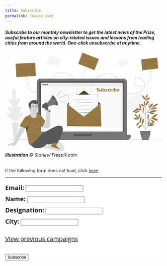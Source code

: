 ```yaml
---
title: Subscribe
permalink: /subscribe/
---
```


##### Subscribe to our monthly newsletter to get the latest news of the Prize, useful feature articles on city-related issues and lessons from leading cities from around the world. One-click unsubscribe at anytime.

###### ![Subscribe](/images/subscribe.jpg/)**Illustration** © Stories/ Freepik.com 

If the following form does not load, click [here](https://go.gov.sg/newsletter/).

---

<!-- Begin Mailchimp Signup Form -->
<link href="//cdn-images.mailchimp.com/embedcode/classic-10_7.css" rel="stylesheet" type="text/css">
<style type="text/css">
	#mc_embed_signup{background:#fff; clear:left; font:20px 'Open Sans' ,sans-serif;  line-height: 1.8;}
	/* Add your own Mailchimp form style overrides in your site stylesheet or in this style block.
	   We recommend moving this block and the preceding CSS link to the HEAD of your HTML file. */
</style>
<div id="mc_embed_signup">
<form action="https://leekuanyewworldcityprize.us20.list-manage.com/subscribe/post?u=9ba93559f08e773e70d4115c4&amp;id=412167998e" method="post" id="mc-embedded-subscribe-form" name="mc-embedded-subscribe-form" class="validate" target="_blank" novalidate>
    <div id="mc_embed_signup_scroll">
	
<div class="mc-field-group">
	<label for="mce-EMAIL"><b>Email:</b> </label>
	<input type="email" value="" name="EMAIL" class="required email" id="mce-EMAIL">
</div>
<div class="mc-field-group">
	<label for="mce-FNAME"><b>Name:</b> </label>
	<input type="text" value="" name="FNAME" class="" id="mce-FNAME">
</div>
<div class="mc-field-group">
	<label for="mce-ROLE"><b>Designation:</b> </label>
	<input type="text" value="" name="ROLE" class="" id="mce-ROLE">
</div>
<div class="mc-field-group">
	<label for="mce-CITY"><b>City:</b> </label>
	<input type="text" value="" name="CITY" class="" id="mce-CITY">
</div>
<p><a href="https://us20.campaign-archive.com/home/?u=9ba93559f08e773e70d4115c4&id=412167998e" title="View previous campaigns">View previous campaigns</a></p>
	<div id="mce-responses" class="clear">
		<div class="response" id="mce-error-response" style="display:none"></div>
		<div class="response" id="mce-success-response" style="display:none"></div>
	</div>    <!-- real people should not fill this in and expect good things - do not remove this or risk form bot signups-->
    <div style="position: absolute; left: -5000px;" aria-hidden="true"><input type="text" name="b_9ba93559f08e773e70d4115c4_412167998e" tabindex="-1" value=""></div>
    <div class="clear"><input type="submit" value="Subscribe" name="subscribe" id="mc-embedded-subscribe" class="button"></div>
    </div>
</form>
</div>
<script type='text/javascript' src='//s3.amazonaws.com/downloads.mailchimp.com/js/mc-validate.js'></script><script type='text/javascript'>(function($) {window.fnames = new Array(); window.ftypes = new Array();fnames[0]='EMAIL';ftypes[0]='email';fnames[1]='FNAME';ftypes[1]='text';fnames[5]='ROLE';ftypes[5]='text';fnames[2]='CITY';ftypes[2]='text';fnames[3]='ADDRESS';ftypes[3]='address';fnames[4]='PHONE';ftypes[4]='phone';}(jQuery));var $mcj = jQuery.noConflict(true);</script>
<!--End mc_embed_signup-->
